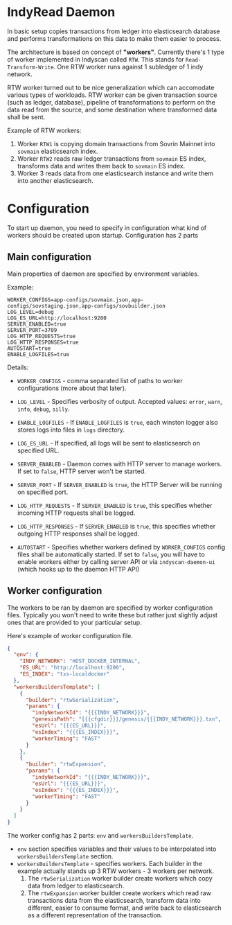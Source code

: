 # IndyRead Daemon
In basic setup copies transactions from ledger into elasticsearch database and performs
transformations on this data to make them easier to process.

The architecture is based on concept of **"workers"**. Currently there's 1 type of worker 
implemented in Indyscan called `RTW`. This stands for `Read-Transform-Write`.
One RTW worker runs against 1 subledger of 1 indy network. 

RTW worker turned out to be nice generalization which can accomodate various types of workloads.
RTW worker can be given transaction source (such as ledger, database), pipeline of 
transformations to perform on the data read from the source, and some destination 
where transformed data shall be sent. 
 
Example of RTW workers:
1. Worker `RTW1` is copying domain transactions from Sovrin Mainnet into `sovmain` elasticsearch
index.
2. Worker `RTW2` reads raw ledger transactions from `sovmain` ES index, transforms data and 
writes them back to `sovmain` ES index.
3. Worker 3 reads data from one elasticsearch instance and write them into another 
elasticsearch.   

# Configuration
To start up daemon, you need to specify in configuration what kind of workers should be 
created upon startup. Configuration has 2 parts

## Main configuration
Main properties of daemon are specified by environment variables. 

Example:
```
WORKER_CONFIGS=app-configs/sovmain.json,app-configs/sovstaging.json,app-configs/sovbuilder.json
LOG_LEVEL=debug
LOG_ES_URL=http://localhost:9200
SERVER_ENABLED=true
SERVER_PORT=3709
LOG_HTTP_REQUESTS=true
LOG_HTTP_RESPONSES=true
AUTOSTART=true
ENABLE_LOGFILES=true
```

Details:
- `WORKER_CONFIGS` - comma separated list of paths to worker configurations (more about that later).

- `LOG_LEVEL` - Specifies verbosity of output. Accepted values: `error`, `warn`, `info`, `debug`, `silly`.

- `ENABLE_LOGFILES` - If `ENABLE_LOGFILES` is `true`, each winston logger also stores logs into files in `logs` directory.

- `LOG_ES_URL` - If specified, all logs will be sent to elasticsearch on specified URL.

- `SERVER_ENABLED` - Daemon comes with HTTP server to manage workers. If set to `false`, HTTP server won't be started.

- `SERVER_PORT` - If `SERVER_ENABLED` is `true`, the HTTP Server will be running on specified port.

- `LOG_HTTP_REQUESTS` - If `SERVER_ENABLED` is `true`, this specifies whether incoming HTTP requests shall be logged.

- `LOG_HTTP_RESPONSES` - If `SERVER_ENABLED` is `true`, this specifies whether outgoing HTTP responses shall be logged.

- `AUTOSTART` - Specifies whether workers defined by `WORKER_CONFIGS` config files shall be automatically started. If 
set to `false`, you will have to enable workers either by calling server API or via `indyscan-daemon-ui` 
(which hooks up to the daemon HTTP API)

## Worker configuration
The workers to be ran by daemon are specified by worker configuration files. Typically
you won't need to write these but rather just slightly adjust ones that are provided to your 
particular setup. 

Here's example of worker configuration file. 
```json
{
  "env": {
    "INDY_NETWORK": "HOST_DOCKER_INTERNAL",
    "ES_URL": "http://localhost:9200",
    "ES_INDEX": "txs-localdocker"
  },
  "workersBuildersTemplate": [
    {
      "builder": "rtwSerialization",
      "params": {
        "indyNetworkId": "{{{INDY_NETWORK}}}",
        "genesisPath": "{{{cfgdir}}}/genesis/{{{INDY_NETWORK}}}.txn",
        "esUrl": "{{{ES_URL}}}",
        "esIndex": "{{{ES_INDEX}}}",
        "workerTiming": "FAST"
      }
    },
    {
      "builder": "rtwExpansion",
      "params": {
        "indyNetworkId": "{{{INDY_NETWORK}}}",
        "esUrl": "{{{ES_URL}}}",
        "esIndex": "{{{ES_INDEX}}}",
        "workerTiming": "FAST"
      }
    }
  ]
}
```

The worker config has 2 parts: `env` and `workersBuildersTemplate`. 
- `env` section specifies variables and their values to be interpolated into 
`workersBuildersTemplate` section.
- `workersBuildersTemplate` - specifies workers. Each builder in the example 
actually stands up 3 RTW workers - 3 workers per network. 
  1. The `rtwSerialization` worker builder create workers which copy data 
  from ledger to elasticsearch.
  2. The `rtwExpansion` worker builder create workers which read raw transactions 
  data from the elasticsearch, transform data into different, easier to consume format,
  and write back to elasticsearch as a different representation of the transaction.
